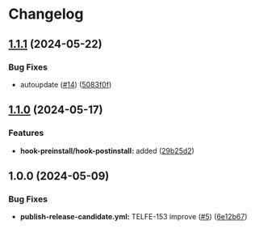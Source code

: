 # Changelog

## [1.1.1](https://github.com/telicent-oss/telicent-frontend-cli/compare/v1.1.0...v1.1.1) (2024-05-22)


### Bug Fixes

* autoupdate ([#14](https://github.com/telicent-oss/telicent-frontend-cli/issues/14)) ([5083f0f](https://github.com/telicent-oss/telicent-frontend-cli/commit/5083f0f9ef6caee0ae48d4a7601de159a74586a6))

## [1.1.0](https://github.com/telicent-oss/telicent-frontend-cli/compare/v1.0.0...v1.1.0) (2024-05-17)


### Features

* **hook-preinstall/hook-postinstall:** added ([29b25d2](https://github.com/telicent-oss/telicent-frontend-cli/commit/29b25d2004735960d7cd25a6f6334e8de471152b))

## 1.0.0 (2024-05-09)


### Bug Fixes

* **publish-release-candidate.yml:** TELFE-153 improve ([#5](https://github.com/telicent-oss/telicent-frontend-cli/issues/5)) ([6e12b67](https://github.com/telicent-oss/telicent-frontend-cli/commit/6e12b6758a41f4471098467029b6590ffd1c4c56))
